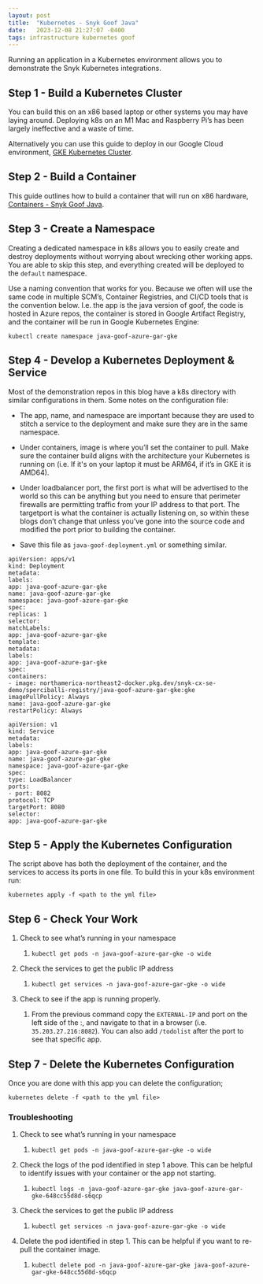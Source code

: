 ```yaml
---
layout: post
title:  "Kubernetes - Snyk Goof Java"
date:   2023-12-08 21:27:07 -0400
tags: infrastructure kubernetes goof
---
```


Running an application in a Kubernetes environment allows you to demonstrate the Snyk Kubernetes integrations.

## Step 1 - Build a Kubernetes Cluster

You can build this on an x86 based laptop or other systems you may have laying around. Deploying k8s on an M1 Mac and Raspberry Pi’s has been largely ineffective and a waste of time.

Alternatively you can use this guide to deploy in our Google Cloud environment, [GKE Kubernetes Cluster](https://snyksec.atlassian.net/wiki/spaces/~629db3cb76c0360069f263e7/blog/2023/10/20/1719238881).

## Step 2 - Build a Container

This guide outlines how to build a container that will run on x86 hardware, [Containers - Snyk Goof Java](https://snyksec.atlassian.net/wiki/spaces/~629db3cb76c0360069f263e7/blog/2023/11/30/1768980481).

## Step 3 - Create a Namespace

Creating a dedicated namespace in k8s allows you to easily create and destroy deployments without worrying about wrecking other working apps. You are able to skip this step, and everything created will be deployed to the `default` namespace.

Use a naming convention that works for you. Because we often will use the same code in multiple SCM’s, Container Registries, and CI/CD tools that is the convention below. I.e. the app is the java version of goof, the code is hosted in Azure repos, the container is stored in Google Artifact Registry, and the container will be run in Google Kubernetes Engine:

`kubectl create namespace java-goof-azure-gar-gke`

## Step 4 - Develop a Kubernetes Deployment & Service

Most of the demonstration repos in this blog have a k8s directory with similar configurations in them. Some notes on the configuration file:

-   The app, name, and namespace are important because they are used to stitch a service to the deployment and make sure they are in the same namespace.
    
-   Under containers, image is where you’ll set the container to pull. Make sure the container build aligns with the architecture your Kubernetes is running on (i.e. If it's on your laptop it must be ARM64, if it’s in GKE it is AMD64).
    
-   Under loadbalancer port, the first port is what will be advertised to the world so this can be anything but you need to ensure that perimeter firewalls are permitting traffic from your IP address to that port. The targetport is what the container is actually listening on, so within these blogs don’t change that unless you’ve gone into the source code and modified the port prior to building the container.
    
-   Save this file as `java-goof-deployment.yml` or something similar.
    

`apiVersion: apps/v1`  
`kind: Deployment`  
`metadata:`  
`labels:`  
`app: java-goof-azure-gar-gke`  
`name: java-goof-azure-gar-gke`  
`namespace: java-goof-azure-gar-gke`  
`spec:`  
`replicas: 1`  
`selector:`  
`matchLabels:`  
`app: java-goof-azure-gar-gke`  
`template:`  
`metadata:`  
`labels:`  
`app: java-goof-azure-gar-gke`  
`spec:`  
`containers:`  
`- image: northamerica-northeast2-docker.pkg.dev/snyk-cx-se-demo/sperciballi-registry/java-goof-azure-gar-gke:gke`  
`imagePullPolicy: Always`  
`name: java-goof-azure-gar-gke`  
`restartPolicy: Always`

`apiVersion: v1`  
`kind: Service`  
`metadata:`  
`labels:`  
`app: java-goof-azure-gar-gke`  
`name: java-goof-azure-gar-gke`  
`namespace: java-goof-azure-gar-gke`  
`spec:`  
`type: LoadBalancer`  
`ports:`  
`- port: 8082`  
`protocol: TCP`  
`targetPort: 8080`  
`selector:`  
`app: java-goof-azure-gar-gke`

## Step 5 - Apply the Kubernetes Configuration

The script above has both the deployment of the container, and the services to access its ports in one file. To build this in your k8s environment run:

`kubernetes apply -f <path to the yml file>`

## Step 6 - Check Your Work

1.  Check to see what’s running in your namespace
    
    1.  `kubectl get pods -n java-goof-azure-gar-gke -o wide`
        
2.  Check the services to get the public IP address
    
    1.  `kubectl get services -n java-goof-azure-gar-gke -o wide`
        
3.  Check to see if the app is running properly.
    
    1.  From the previous command copy the `EXTERNAL-IP` and port on the left side of the :, and navigate to that in a browser (i.e. `35.203.27.216:8082`). You can also add `/todolist` after the port to see that specific app.
        

## Step 7 - Delete the Kubernetes Configuration

Once you are done with this app you can delete the configuration;

`kubernetes delete -f <path to the yml file>`

### Troubleshooting

1.  Check to see what’s running in your namespace
    
    1.  `kubectl get pods -n java-goof-azure-gar-gke -o wide`
        
2.  Check the logs of the pod identified in step 1 above. This can be helpful to identify issues with your container or the app not starting.
    
    1.  `kubectl logs -n java-goof-azure-gar-gke java-goof-azure-gar-gke-648cc55d8d-s6qcp`
        
3.  Check the services to get the public IP address
    
    1.  `kubectl get services -n java-goof-azure-gar-gke -o wide`
        
4.  Delete the pod identified in step 1. This can be helpful if you want to re-pull the container image.
    
    1.  `kubectl delete pod -n java-goof-azure-gar-gke java-goof-azure-gar-gke-648cc55d8d-s6qcp`
        
